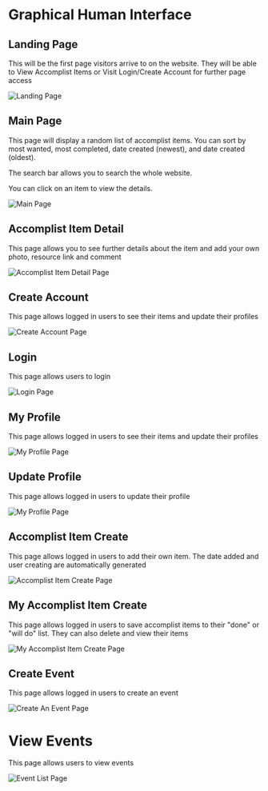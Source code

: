 # Graphical Human Interface
## Landing Page

This will be the first page visitors arrive to on the website.
They will be able to View Accomplist Items or Visit Login/Create Account for further page access

![Landing Page](wireframes/LandingPage.png)
## Main Page

This page will display a random list of accomplist items. You can sort by most wanted, most completed, date created (newest), and date created (oldest).

The search bar allows you to search the whole website.

You can click on an item to view the details.


![Main Page](wireframes/MainPage.png)

## Accomplist Item Detail

This page allows you to see further details about the item and add your own photo, resource link and comment

![Accomplist Item Detail Page](wireframes/AccomplistItemDetail.png)


## Create Account

This page allows logged in users to see their items and update their profiles

![Create Account Page](wireframes/AccountCreate.png)

## Login

This page allows users to login

![Login Page](wireframes/Login.png)

## My Profile

This page allows logged in users to see their items and update their profiles

![My Profile Page](wireframes/MyProfile.png)

## Update Profile

This page allows logged in users to update their profile

![My Profile Page](wireframes/UpdateProfile.png)

## Accomplist Item Create

This page allows logged in users to add their own item. The date added and user creating are automatically generated

![Accomplist Item Create Page](wireframes/AccomplistItemCreate.png)

## My Accomplist Item Create

This page allows logged in users to save accomplist items to their "done" or "will do" list. They can also delete and view their items

![My Accomplist Item Create Page](wireframes/MyAccomplistItemCreate.png)

## Create Event

This page allows logged in users to create an event

![Create An Event Page](wireframes/EventCreate.png)

# View Events

This page allows users to view events

![Event List Page](wireframes/EventList.png)
